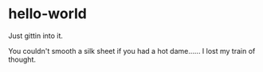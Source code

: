 # hello-world
Just gittin into it.

You couldn't smooth a silk sheet if you had a hot dame......
I lost my train of thought.
